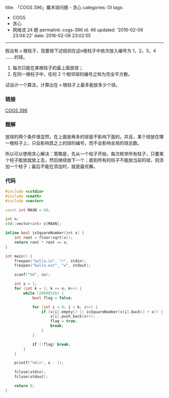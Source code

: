 title: 「COGS 396」魔术球问题 - 贪心
categories: OI
tags: 
  - COGS
  - 贪心
  - 网络流 24 题
permalink: cogs-396
id: 46
updated: '2016-02-06 23:04:22'
date: 2016-02-06 23:02:55
---

假设有 `n` 根柱子，现要按下述规则在这n根柱子中依次放入编号为 1，2，3，4 ...... 的球。

1. 每次只能在某根柱子的最上面放球；
2. 在同一根柱子中，任何 2 个相邻球的编号之和为完全平方数。

试设计一个算法，计算出在 `n` 根柱子上最多能放多少个球。

<!-- more -->

### 链接
[COGS 396](http://cogs.top/cogs/problem/problem.php?pid=396)

### 题解
放球的两个条件很显然，在上面放再多的球是不影响下面的。并且，某个球放在哪一根柱子上，只会影响其之上的球的编号，而不会影响全局的球总数。

所以可以使用贪心解决：策略是，先从一个柱子开始，每次枚举所有柱子，只要某个柱子能放就放上去，然后继续放下一个；直到所有的柱子不能放当前的球，则添加一个柱子；最后不能在添加时，就是最优解。

### 代码
```cpp
#include <cstdio>
#include <cmath>
#include <vector>

const int MAXN = 60;

int n;
std::vector<int> v[MAXN];

inline bool isSquareNumber(int x) {
	int root = floor(sqrt(x));
	return root * root == x;
}

int main() {
	freopen("balla.in", "r", stdin);
	freopen("balla.out", "w", stdout);

	scanf("%d", &n);

	int x = 1;
	for (int k = 1; k <= n; k++) {
		while (20000528) {
			bool flag = false;

			for (int i = 0; i < k; i++) {
				if (v[i].empty() || isSquareNumber(v[i].back() + x)) {
					v[i].push_back(x++);
					flag = true;
					break;
				}
			}

			if (!flag) break;
		}
	}

	printf("%d\n", x - 1);

	fclose(stdin);
	fclose(stdout);

	return 0;
}
```
